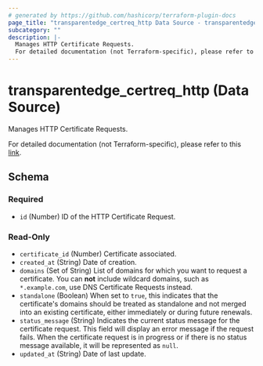 ```yaml
---
# generated by https://github.com/hashicorp/terraform-plugin-docs
page_title: "transparentedge_certreq_http Data Source - transparentedge"
subcategory: ""
description: |-
  Manages HTTP Certificate Requests.
  For detailed documentation (not Terraform-specific), please refer to this link https://docs.transparentedge.eu/getting-started/dashboard/auto-provisioning/ssl.
---
```


# transparentedge_certreq_http (Data Source)

Manages HTTP Certificate Requests.

For detailed documentation (not Terraform-specific), please refer to this [link](https://docs.transparentedge.eu/getting-started/dashboard/auto-provisioning/ssl).



<!-- schema generated by tfplugindocs -->
## Schema

### Required

- `id` (Number) ID of the HTTP Certificate Request.

### Read-Only

- `certificate_id` (Number) Certificate associated.
- `created_at` (String) Date of creation.
- `domains` (Set of String) List of domains for which you want to request a certificate. You can **not** include wildcard domains, such as `*.example.com`, use DNS Certificate Requests instead.
- `standalone` (Boolean) When set to `true`, this indicates that the certificate's domains should be treated as standalone and not merged into an existing certificate, either immediately or during future renewals.
- `status_message` (String) Indicates the current status message for the certificate request. This field will display an error message if the request fails. When the certificate request is in progress or if there is no status message available, it will be represented as `null`.
- `updated_at` (String) Date of last update.
